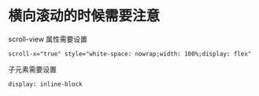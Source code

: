 



# 横向滚动的时候需要注意

scroll-view 属性需要设置

```
scroll-x="true" style="white-space: nowrap;width: 100%;display: flex"
```


子元素需要设置
```
display: inline-block
```